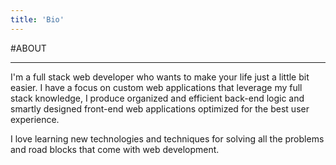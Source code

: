 ```yaml
---
title: 'Bio'
---
```


#ABOUT           
***

I'm a full stack web developer who wants to make your life just a little bit easier. I have a focus on custom web applications that leverage my full stack knowledge, I produce organized and efficient back-end logic and smartly designed front-end web applications optimized for the best user experience.

I love learning new technologies and techniques for solving all the problems and road blocks that come with web development.